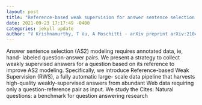 ```yaml
--- 
layout: post 
title: "Reference-based weak supervision for answer sentence selection using web data" 
date: 2021-09-23 17:17:49 -0400 
categories: jekyll update 
author: "V Krishnamurthy, T Vu, A Moschitti - arXiv preprint arXiv:2104.08943, 2021" 
--- 
```

Answer sentence selection (AS2) modeling requires annotated data, ie, hand- labeled question-answer pairs. We present a strategy to collect weakly supervised answers for a question based on its reference to improve AS2 modeling. Specifically, we introduce Reference-based Weak Supervision (RWS), a fully automatic large- scale data pipeline that harvests high-quality weakly-supervised answers from abundant Web data requiring only a question-reference pair as input. We study the Cites: Natural questions: a benchmark for question answering research